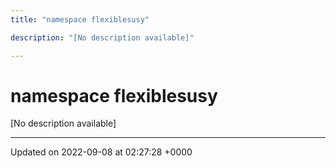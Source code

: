 ```yaml
---
title: "namespace flexiblesusy"

description: "[No description available]"

---
```


# namespace flexiblesusy

[No description available]






-------------------------------

Updated on 2022-09-08 at 02:27:28 +0000